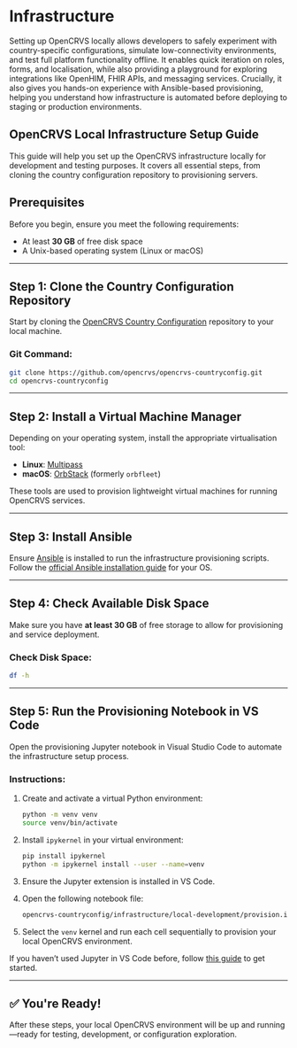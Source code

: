 # Infrastructure

Setting up OpenCRVS locally allows developers to safely experiment with country-specific configurations, simulate low-connectivity environments, and test full platform functionality offline. It enables quick iteration on roles, forms, and localisation, while also providing a playground for exploring integrations like OpenHIM, FHIR APIs, and messaging services. Crucially, it also gives you hands-on experience with Ansible-based provisioning, helping you understand how infrastructure is automated before deploying to staging or production environments​​.

## OpenCRVS Local Infrastructure Setup Guide

This guide will help you set up the OpenCRVS infrastructure locally for development and testing purposes. It covers all essential steps, from cloning the country configuration repository to provisioning servers.

## Prerequisites

Before you begin, ensure you meet the following requirements:

- At least **30 GB** of free disk space
- A Unix-based operating system (Linux or macOS)

---

## Step 1: Clone the Country Configuration Repository

Start by cloning the [OpenCRVS Country Configuration](https://github.com/opencrvs/opencrvs-countryconfig) repository to your local machine.

### Git Command:

```bash
git clone https://github.com/opencrvs/opencrvs-countryconfig.git
cd opencrvs-countryconfig
```

---

## Step 2: Install a Virtual Machine Manager

Depending on your operating system, install the appropriate virtualisation tool:

- **Linux**: [Multipass](https://multipass.run/)
- **macOS**: [OrbStack](https://orbstack.dev/) (formerly `orbfleet`)

These tools are used to provision lightweight virtual machines for running OpenCRVS services.

---

## Step 3: Install Ansible

Ensure [Ansible](https://www.ansible.com/) is installed to run the infrastructure provisioning scripts.
Follow the [official Ansible installation guide](https://docs.ansible.com/ansible/latest/installation_guide/intro_installation.html) for your OS.

---

## Step 4: Check Available Disk Space

Make sure you have **at least 30 GB** of free storage to allow for provisioning and service deployment.

### Check Disk Space:

```bash
df -h
```

---

## Step 5: Run the Provisioning Notebook in VS Code

Open the provisioning Jupyter notebook in Visual Studio Code to automate the infrastructure setup process.

### Instructions:

1. Create and activate a virtual Python environment:

   ```bash
   python -m venv venv
   source venv/bin/activate  
   ```

2. Install `ipykernel` in your virtual environment:

   ```bash
   pip install ipykernel
   python -m ipykernel install --user --name=venv
   ```

3. Ensure the Jupyter extension is installed in VS Code.
4. Open the following notebook file:

   ```bash
   opencrvs-countryconfig/infrastructure/local-development/provision.ipynb
   ```

5. Select the `venv` kernel and run each cell sequentially to provision your local OpenCRVS environment.

If you haven’t used Jupyter in VS Code before, follow [this guide](https://code.visualstudio.com/docs/datascience/jupyter-notebooks) to get started.


---

## ✅ You're Ready!

After these steps, your local OpenCRVS environment will be up and running—ready for testing, development, or configuration exploration.